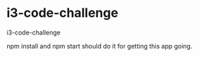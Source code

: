 # i3-code-challenge
i3-code-challenge


npm install and npm start should do it for getting this app going.
